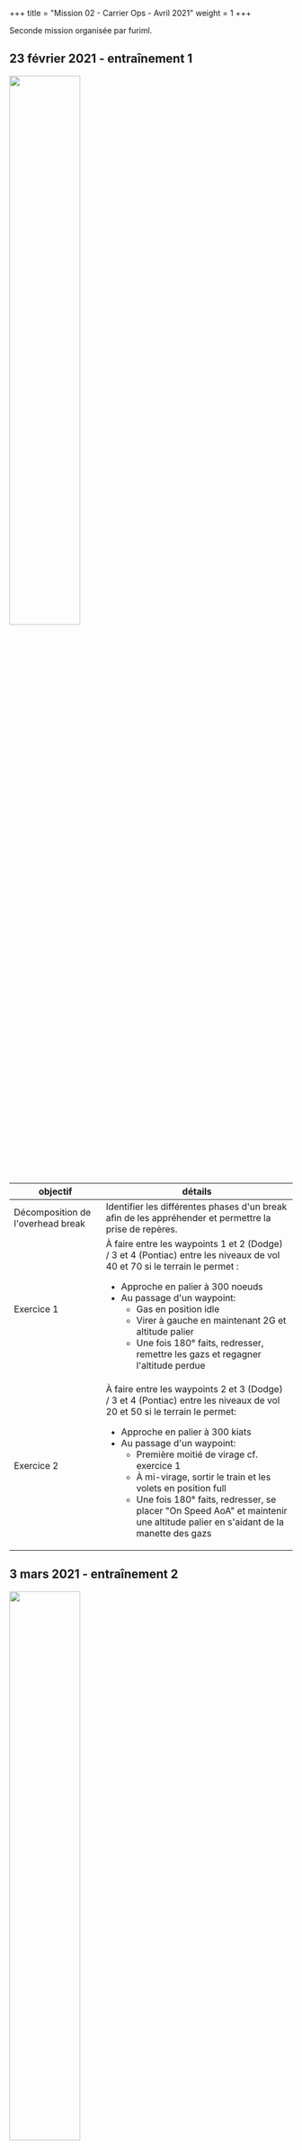 +++
title = "Mission 02 - Carrier Ops - Avril 2021"
weight = 1
+++

Seconde mission organisée par furiml.

## 23 février 2021 - entraînement 1
<img src=/mission_02/commodore.png width=50% />

objectif                              | détails
------------------------------------- | ----------
Décomposition de l'overhead break     | Identifier les différentes phases d'un break afin de les appréhender et permettre la prise de repères.
Exercice 1                            | À faire entre les waypoints 1 et 2 (Dodge) / 3 et 4 (Pontiac) entre les niveaux de vol 40 et 70 si le terrain le permet :<br/><ul><li>Approche en palier à 300 noeuds<li>Au passage d'un waypoint:<ul><li>Gas en position idle<li>Virer à gauche en maintenant 2G et altitude palier<li>Une fois 180° faits, redresser, remettre les gazs et regagner l'altitude perdue</ul></ul>
Exercice 2                            | À faire entre les waypoints 2 et 3 (Dodge) / 3 et 4 (Pontiac) entre les niveaux de vol 20 et 50 si le terrain le permet:<ul><li>Approche en palier à 300 kiats<li>Au passage d'un waypoint:<ul><li>Première moitié de virage cf. exercice 1<li>À mi-virage, sortir le train et les volets en position full<li>Une fois 180° faits, redresser, se placer "On Speed AoA" et maintenir une altitude palier en s'aidant de la manette des gazs</ul></ul>


## 3 mars 2021 - entraînement 2
<img src=/mission_02/baseturn.png width=50% />

objectif                              | détails
------------------------------------- | ----------
Décomposition de l'overhead break 2   | Pratiquer la vente arrière, le virage de base, l'atterrissage et la phraséologie du break avec l'ATC.
Phraséologie simplifiée               | Après avoir contacté l'ATC et indiqué ses intentions (atterrissage / touch & go), l'(A)vion s'annonce à la (T)our : <br/><ul><li>A: Incirlik, Uzi-1 à 10s du break<li>T: "Uzi-1, Incirlik, break approuvé, rappelez en vent arrière"<li>A: "Uzi-1, break" (puis "Uzi-2, break" et ainsi de suite pour les n avions de la patrouille)<li>A: "Uzi-n, vent arrière, piste 22"<li>T: "Uzi-n, rappelez dernier virage train sorti et verrouillé"<li>Uzi-n collationne<li>A: "Uzi-n, dernier virage, train sorti et verrouillé"<li>T: "Uzi-n, autorisé à vous poser (touch & go) piste 22, vent du 042° pour 5 noeuds, rappelez vitesse maîtrisée (airborne)"<li>A: "Uzi-n vitesse maîtrisée"<li>T: "Uzi-n dégagez fin de piste, passez radio sol"<li>Uzi-n collationne</ul>
Exercice                              | <img src=/mission_02/onspeed_45deg.png width=30% style="float: right; margin: 0 0 0 0;" /><br/>La zone d'exercice se situe dans la proximité immédiate de la base d'Incirlik et de l'Aéroport Anata Sakirpasa en Turquie.<br/><ul><li>Décoller d'un aéroport<li>Se placer de manière à effectuer un atterrissage au break main gauche sur l'autre aéroport<ul><li>Rappel : 350 noeuds, 1500 pieds radar</ul><li>Effectuer le break, se placer on speed AoA en vent arrière et dérouler la check-list. On pourra aussi cager le HUD.<li>Une fois qu'on a dépassé le seuil de fin de piste de 45° :<ul><li>Bank de 30° sur la gauche<li>Viser environ 5° de pente<li>Prendre des repères visuels qu'à partir de la moitié du virage<li>Effectuer les dernières corrections<li>Atterrir normalement / touch & go</ul></ul>


## 9 mars 2021 - entraînement 3
<img src=/mission_02/toolow.png width=50% />
<center><i>Power... Power...</i></center>

objectif                              | détails
------------------------------------- | ----------
Appontage simple (longue finale)      | <img src=/mission_02/carrier_names_nobg.png width=30% style="float: right; margin: 0 0 0 0;"/>Pratique de l'appontage en configuration "ateliers".<br/>Les avions sont placés 20 nautiques derrière le bow du porte avion, il faudra donc rapidement mettre l'avion en configuration d'appontage : <br/><ul><li>Master arm OFF<li>Radar OFF<li>CTM OFF<li>Hook down<li>Gear down<li>Flaps full</ul>
Assistances et LSO                    | Les pilotes disposent de plusieurs aides afin de se placer sur la bonne trajectoire pour apponter : <br/><ul><li>IFLOLS (Improved Fresnel Lens Optical Landing System) :<ul><li>L'IFLOLS est un système situé à babord du navire et qui apporte de l'information sur la pente de l'avion. Il est constitué de deux lignes horizontales vertes, et de "the Ball" :<li>La Ball est un ensemble de lampes colorées situé entre les lignes vertes. Si la Ball est au dessus des lignes vertes, l'avion est au dessus de la pente idéale. Si la Ball est en dessous des lignes vertes, l'avion est en dessous de la pente idéale. Les deux lampes les plus basses sont rouges, ce qui signifie que l'avion est dangeureusement bas.<li>Cut lights, Waveoff lights (non implémenté).<li>L'IFLOLS est dynamiquement stabilisé pour compenser le tangage du navire.<li>Sur DCS, un overlay s'affiche pour assister le pilote lors de la pente finale.</ul><li>LRLLS (Long Range Laser Lineup System) :<ul><li>Le LRLLS est un laser multicolore de faible intensité installé à la proue du navire dont la fonction est d'indiquer aux pilotes leur aligner horizontal avec la piste avec un code couleur :<ul><li>Ambre fixe : 0,5° autour de l'axe<li>Vert fixe : 0,5° à 0,7° à droite de l'axe<li>Vert intermittent lent : 0,75° à 4° à droite de l'axe<li>Vert intermittent rapide : 4° à 6° à droite de l'axe<li>Rouge fixe : 0,5° 0,75° à gauche de l'axe<li>Rouge intermittent lent : 0,75° à 4° à gauche de l'axe<li>Rouge intermittent rapide : 4° à 6° à gauche de l'axe</ul><li>Le LRLLS est visible jusqu'à 10 nautiques la nuit.</ul><li><img src=/mission_02/navylso.jpeg width=30% style="float: right; margin: 0 0 0 0;">LSO (Landing Signal Officer)<ul><li>Le LSO est un pilote expérimenté en appontage qui donne à la radio des instructions au pilote en cours d'approche pour corriger sa pente ou son alignement<li>Il contrôle les cut lights et waveoff lights de l'IFLOLS ainsi que quelques lumières sur le pont<li>Suite à l'appontage, le LSO doit attribuer une note au pilote selon ses performances</ul></ul>

## 16 mars 2021 - entraînement 4
<img src=/mission_02/yellowdog.png width=50% />

objectif                              | détails
------------------------------------- | ----------
Catapultage                           | Découverte commentée du catapultage : interaction avec le personnel de pont, placement, préparation de l'appareil, limites de poids...
CASE 1                                | Procédure CASE 1 réaliste décomposée en 4 phases :<br/><ul><li>Phase d'approche (> 50nm), premier contact radio avec l'approche<li>Phase contact visuel (< 10nm), passage radio avec la tour et intégration au marshall<li><img src=/mission_02/marshall_case1_nobg.png width=30% style="float: right; margin: 0 0 0 0"/>Phase marshall :<ul><li>Le marshall est une file d'attente circulaire main gauche située à la tangeante babord du navire, et comporte 4 points d'intéret.<li>Le marshall a un diamètre maximal de 5 nautiques et les avions doivent y respecter une vitesse (250 kiats) et des altitudes précises :<ul><li>La tête de file vole à 2000 pieds radar<li>Les suivants volent à des incréments de 1000 pieds au dessus de la tête de file</ul><li>Le gain d'altitude s'effectue entre les points 1 et 3 (dans le sens de la marche du navire) ; la perte d'altitude entre les points 3 et 1 (dans le sens opposé à la marche du navire).</ul><li>Phase Charlie : (le signal Charlie signifie que le pilote est autorisé à entrer en phase de break)<ul><li>En restant dans le marshall, la tête de file qui reçoit le signal Charlie se rend au point 3<li>Il prolonge dans la direction tangeante au marshall. Il fera demi tour un peu plus loin en adaptant ses paramètres de vol pour se retrouver à 3 nautiques de la proue du navire, 800 pieds radar et 350 kiats<li>Il réalise ensuite un overhead break main gauche. Il veillera à se placer à 600 pieds radar en vente arrière.</ul></ul>À noter que le pilote descend son crochet dès qu'il le souhaite, ce dernier n'ayant pas d'effet sur les paramètres de vol.<br/>2 signaux spéciaux :<ul><li>Waveoff : prononcé par le LSO lorsque l'avion s'apprête à apponter lorsque la piste n'est pas dégagée, ou que l'avion se trouve dangereusement hors des paramètres d'appontage voire que ce dernier a déjà raté les brins (bolter).<ul><li>Maintenir l'avion en configuration d'appontage, augmenter la poussée pour remonter à 500 pieds, tourner légèrement à droite pour s'aligner sur le BRC tout en observant le landing pattern. Lorsqu'un espace suffisant s'y trouve, monter à 600 pieds, tourner de 180° main gauche et s'insérer en vente arrière.</ul><li>Spin-it : Prononcé par la tour lorsque le landing pattern est plein, mais que l'avion a tout de même reçu le signal charlie.<ul><li>L'avion doit regagner et conserver l'altitude de 1200 pieds radar, conserver la vitesse de 350 kiats, et voler un virage circulaire main gauche de 5 nautiques jusqu'au point 3 du marshall.<li>Il s'agit en fait d'une place "de secours" dans le marshall, ou l'on conserve son signal Charlie.</ul></ul>
Phraséologie                          | Dans un CASE 1, les avions ne sont pas identifiés par leur callsign mais par leur immatriculation. Celle-ci figure sur l'empennage et le nez des appareils. Ici, 025 pour exemple. Le porte avion porte le callsign Shamrock.<img src=/mission_02/lsophone.jpeg width=30% style="float: right; margin: 50 0 0 0"/><ul><li>Phase d'approche :<ul><li>A(vion) : Shamrock, 025, en approche dans vos 191° pour 56 nautiques. En patrouille avec 026 et 027, pétrole 6.2<br/><dd><i>On annonce le pétrole le plus bas du vol, en milliers de galons.</i></dd><li>Ap(proche) : 025, visibilité excellente. Quelques nuage épars à 12000 pieds. QNH 29.93, case 1, BRC prévu 091. Avisez en vue à 10</ul><li>Phase de contact visuel :<ul><li>A : Shamrock, 025, en vue à 10<li>Ap : 025, actualisez statut et passez avec la tour<li>A : 025, 5.7</ul><li>Phase de marshall :<ul><li>A : Tour, 025, overhead angels 5, en patrouille avec 026 et 027. Pétrole 5.5<br/><dd><i>Overhead signifie point n°1, mais on peut rejoindre le marshall depuis la direction que l'on préfère, tant qu'elle est tangeante au marshall.</i></dd><li>T(our) : Tour, reçu. BRC 091, signal Charlie</ul><li>Phase Charlie, communication interactive avec le LSO.</ul>

## 23 mars 2021 - entraînement 5
<img src=/mission_02/magnum.png width=50% />

<b>Mission abort en raison d'un shortage d'avions.</b>


objectif                              | détails
------------------------------------- | ----------
Plan de vol                           | Un vol de deux F-18 (Chevy-4) est en transit sur le tarmac de Ramat David et doivent se rendre sur le porte avion Theodore Roosevelt situé à environ 30 nautiques de la côte. En raison de difficultés techniques, il n'a pas été possible de ravitailler les avions en carburant. La ville d'Haifa se trouvant dans la trajectoire, le vol devra suivre le plan de vol balisé par les waypoints 1 et 2 en respectant ces niveaux de vol :<ul><li>Waypoint 1 : 80 et plus<li>Waypoint 2 : 120 et plus</ul>Après avoir apponté en CASE 1, les avions pourront ravitailler et réarmer pour l'exercice.<br/>Le vol adoptera une formation d'attaque après avoir décollé, réalisera un fence-in puis se dirigera vers la zone d'exercice. Durant tout l'exercice, le vol restera sous contrôle du Theodore Roosevelt.<ul><li>Spécificité fence-in : feux de position et de formation allumés, interdiction de jettison</ul>Une fois l'exercice terminé, le vol effectuera un retour sur le Theodore Roosevelt, un avion ravitailleur étant disponible si besoin. En cas d'urgence, les avions pourront être dispatchés par l'approche de Beirut.
RWR et menaces SAM                    | L'exercice du jour comprend la qualification d'un lot de missiles AGM-88C (HARM) reçus sur le Theodore Roosevelt, ainsi que la destruction de plusieurs antennes SAM volées sur le territoire syrien. Pour éviter les dommages collatéraux, ces antennes ont été déployées sur le mont Liban où se trouve également des équipes au sol opérant certaines antennes. Le vol pourra s'appuyer sur ces équipes pour obtenir des lorsqu'une confirmation visuelle ne sera pas possible.<br/>Les différentes antennes déployées :<ul><li>P19 "Flat Face B" : les équipes au sol tentent d'extraire de l'intelligence de ces antennes, il ne faudra par conséquent pas les engager.<li>2K12 "Kub" (SA6) : à détruire<li>SNR-75 "Fan Song" (SA2) : à détruire</ul>
Emploi du HARM                        | <img src=/mission_02/chevy4.png width=14% style="float: right; margin: 0 0 0 0"/><ul><li>Master arm : ON<li>Mode A/G<li>Sélectionner HARM sur la page d'armement<li>Le HARM possède trois modes : <ul><li>SP (Self Protect)<li>TOO (Target Of Opportunity)<li>PB (Pre-Brief) (N.I.)</ul>On utilisera le mode SP pour sélectionner manuellement les menaces à engager<li>ALR-67 : ON<li>Placer la page EW (Electronic Warfare) sur un des DDI, boxer "HUD" pour voir apparaître les menaces sur le HUD<li>La menace sélectionnée est encadrée sur le HUD. Pour cycler sur les différentes menaces détectées, utiliser le switch FLIR FOV<li>Le HARM est propulsé dans les premières secondes du tir, puis il vole de manière passive : il est donc performant à haute altitude, et haute vitesse</ul>

## 30 mars 2021 - entraînement 6

L'entraînement de ce jour est une réédition de l'entraînement du 23 mars avec un seul avion. Le bilan est le suivant :
<ul><li>Premier appontage : 3ème brin<li>3 cibles atteintes sur 4 missiles<li>2 cibles totalement détruites<li>Une cible rendue inopérante<li>Second appontage : 1er brin</ul>

## 6 avril 2021 - révisions

## 13 avril 2021 - mission

## 20 avril 2021 - debrief
